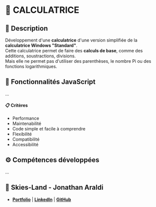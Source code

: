 # 🧮 CALCULATRICE

## 📖 Description
Développement d'une **calculatrice** d'une version simplifiée de la **calculatrice Windows "Standard"**. <br>
Cette calculatrice permet de faire des **calculs de base**, comme des additions, soustractions, divisions. <br>
Mais elle ne permet pas d'utiliser des parenthèses, le nombre Pi ou des fonctions logarithmiques.

## 🔧 Fonctionnalités JavaScript
...

#### 📋 Critères
- Performance
- Maintenabilité
- Code simple et facile à comprendre
- Flexibilité
- Compatibilité
- Accessibilité

## ⚙️ Compétences développées
...


## 👤 Skies-Land - Jonathan Araldi
- **[Portfolio](https://portfolio-jonathan-araldi.netlify.app/)** | **[LinkedIn](https://www.linkedin.com/in/jonathan-araldi/)** | **[GitHub](https://github.com/Skies-Land)**